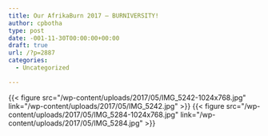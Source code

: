 ```yaml
---
title: Our AfrikaBurn 2017 – BURNIVERSITY!
author: cpbotha
type: post
date: -001-11-30T00:00:00+00:00
draft: true
url: /?p=2887
categories:
  - Uncategorized

---
```

{{< figure src="/wp-content/uploads/2017/05/IMG_5242-1024x768.jpg" link="/wp-content/uploads/2017/05/IMG_5242.jpg" >}} {{< figure src="/wp-content/uploads/2017/05/IMG_5284-1024x768.jpg" link="/wp-content/uploads/2017/05/IMG_5284.jpg" >}}
